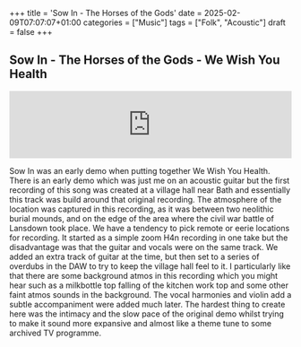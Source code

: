 +++
title = 'Sow In - The Horses of the Gods'
date = 2025-02-09T07:07:07+01:00
categories = ["Music"]
tags = ["Folk", "Acoustic"]
draft = false
+++

## Sow In - The Horses of the Gods - We Wish You Health 

<iframe style="border: 0; width: 100%; height: 120px;" src="https://bandcamp.com/EmbeddedPlayer/album=1180125048/size=large/bgcol=ffffff/linkcol=0687f5/tracklist=false/artwork=small/track=582753285/transparent=true/" seamless><a href="https://horsesofthegods.bandcamp.com/album/we-wish-you-health">We Wish You Health by The Horses of the Gods</a></iframe>

Sow In was an early demo when putting together We Wish You Health. There is an early demo which was just me on an acoustic guitar but the first recording of this song was created at a village hall near Bath and essentially this track was build around that original recording. The atmosphere of the location was captured in this recording, as it was between two neolithic burial mounds, and on the edge of the area where the civil war battle of Lansdown took place. We have a tendency to pick remote or eerie locations for recording. 
It started as a simple zoom H4n recording in one take but the disadvantage was that the guitar and vocals were on the same track. We added an extra track of guitar at the time, but then set to a series of overdubs in the DAW to try to keep the village hall feel to it. I particularly like that there are some background atmos in this recording which you might hear such as a milkbottle top falling of the kitchen work top and some other faint atmos sounds in the background.
The vocal harmonies and violin add a subtle accompaniment were added much later. The hardest thing to create here was the intimacy and the slow pace of the original demo whilst trying to make it sound more expansive and almost like a theme tune to some archived TV programme.
